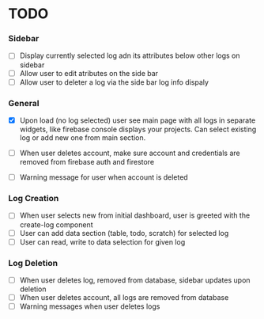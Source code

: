 # TODO

### Sidebar
- [ ] Display currently selected log adn its attributes below other logs on sidebar
- [ ] Allow user to edit atributes on the side bar
- [ ] Allow user to deleter a log via the side bar log info dispaly

### General
- [x] Upon load (no log selected) user see main page with all logs in separate widgets, like firebase console displays your projects. Can select existing log or add new one from main section.
- [ ] When user deletes account, make sure account and credentials are removed from firebase auth and firestore
- [ ] Warning message for user when account is deleted


### Log Creation
- [ ] When user selects new from initial dashboard, user is greeted with the create-log component
- [ ] User can add data section (table, todo, scratch) for selected log
- [ ] User can read, write to data selection for given log

### Log Deletion 
- [ ] When user deletes log, removed from database, sidebar updates upon deletion
- [ ] When user deletes account, all logs are removed from database
- [ ] Warning messages when user deletes logs 